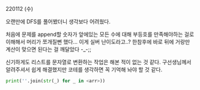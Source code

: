 220112 (수)

오랜만에 DFS를 풀어봤더니 생각보다 어려웠다.

처음에 문제를 append할 숫자가 앞에있는 모든 수에 대해 부등호를 만족해야하는 걸로 이해해서 머리가 쪼개질뻔 했다... 이게 실버 난이도라고..? 한참후에 바로 뒤에 거랑만 계산이 맞으면 된다는 걸 깨달았다 -_-;;

신기하게도 리스트를 문자열로 변환하는 작업은 해본 적이 없는 것 같다. 구선생님께서 알려주셔서 쉽게 해결했지만 코테를 생각하면 꼭 기억해 놔야 할 것 같다.

```python
print(''.join(str(_) for _ in <arr>))
```

